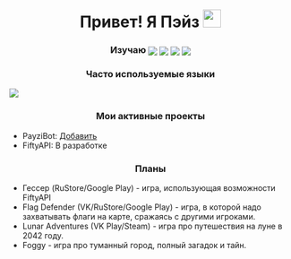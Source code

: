 <h1 align="center">Привет! Я Пэйз 
<img src="https://github.com/blackcater/blackcater/raw/main/images/Hi.gif" height="32"/></h1> 
<h3 align="center">Изучаю <img src="https://img.shields.io/badge/MongoDB-%234ea94b.svg?style=for-the-badge&logo=mongodb&logoColor=white" align="center"/> <img src="https://img.shields.io/badge/node.js-6DA55F?style=for-the-badge&logo=node.js&logoColor=white" align="center"/> <img src="https://img.shields.io/badge/react-%2320232a.svg?style=for-the-badge&logo=react&logoColor=%2361DAFB" align="center"/> <img src="https://img.shields.io/badge/unity-%23000000.svg?style=for-the-badge&logo=unity&logoColor=white" align="center"/>
</h3>

<h3 align="center">Часто используемые языки</h3>
<img src="https://github-readme-stats.vercel.app/api/top-langs/?username=payziii&layout=compact"/>

<h3 align="center">Мои активные проекты</h3>
<ul>
    <li>PayziBot: <a href="https://discord.com/api/oauth2/authorize?client_id=576442351426207744&permissions=1411299798102&scope=bot" target="_blank">Добавить</a></li>
    <li>FiftyAPI: В разработке</li>
</ul>

<h3 align="center">Планы</h3>
<ul>
    <li>Гессер (RuStore/Google Play) - игра, использующая возможности FiftyAPI</li>
    <li>Flag Defender (VK/RuStore/Google Play) - игра, в которой надо захватывать флаги на карте, сражаясь с другими игроками.</li>
    <li>Lunar Adventures (VK Play/Steam) - игра про путешествия на луне в 2042 году.</li>
    <li>Foggy - игра про туманный город, полный загадок и тайн.</li>
</ul>
